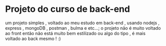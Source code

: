 # Projeto do curso de back-end

um projeto simples , voltado ao meu estudo em back-end , usando nodejs , express , mongoDB , postman , bulma e etc...; o projeto não é muito voltado ao front então não está muito bem estilizado ou algo do tipo , é mais voltado ao back mesmo ! :)
